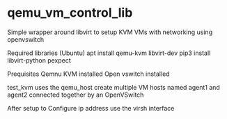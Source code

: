 # qemu_vm_control_lib
Simple wrapper around libvirt to setup KVM VMs with networking using openvswitch

Required libraries  (Ubuntu)
apt install qemu-kvm libvirt-dev 
pip3 install libvirt-python pexpect


Prequisites
Qemnu KVM installed
Open vswitch installed 

test_kvm uses the qemu_host create multiple VM hosts named agent1 and agent2 connected together by an OpenVSwitch

After setup to Configure ip address use the virsh interface 


